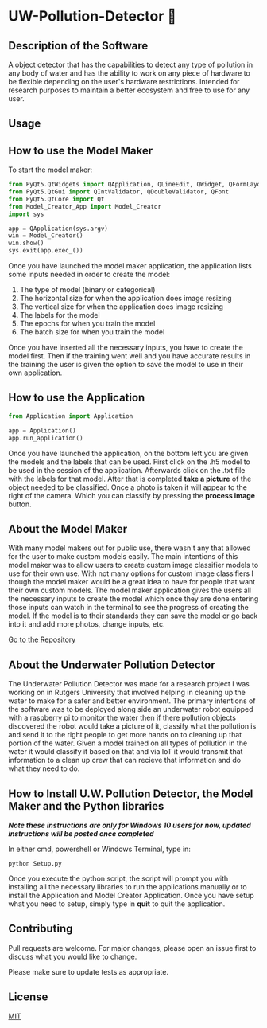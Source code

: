 # UW-Pollution-Detector 🤿

## Description of the Software

A object detector that has the capabilities to detect any type of pollution in any body of water and has the ability to work on any piece of hardware to be flexible depending on the user's hardware restrictions. Intended for research purposes to maintain a better ecosystem and free to use for any user.

## Usage

## How to use the Model Maker

To start the model maker:
```Python
from PyQt5.QtWidgets import QApplication, QLineEdit, QWidget, QFormLayout, QPushButton, QComboBox, QTextEdit
from PyQt5.QtGui import QIntValidator, QDoubleValidator, QFont
from PyQt5.QtCore import Qt
from Model_Creator_App import Model_Creator
import sys

app = QApplication(sys.argv)
win = Model_Creator()
win.show()
sys.exit(app.exec_())
```

Once you have launched the model maker application, the application lists some inputs needed in order to create the model:

1. The type of model (binary or categorical)
2. The horizontal size for when the application does image resizing
3. The vertical size for when the application does image resizing
4. The labels for the model
5. The epochs for when you train the model
6. The batch size for when you train the model

Once you have inserted all the necessary inputs, you have to create the model first. Then if the training went well and you have accurate results in the training the user is given the option to save the model to use in their own application.

## How to use the Application

```Python
from Application import Application

app = Application()
app.run_application()
```

Once you have launched the application, on the bottom left you are given the models and the labels that can be used. First click on the .h5 model to be used in the session of the application. Afterwards click on the .txt file with the labels for that model. After that is completed **take a picture** of the object needed to be classified. Once a photo is taken it will appear to the right of the camera. Which you can classify by pressing the **process image** button.

## About the Model Maker

With many model makers out for public use, there wasn't any that allowed for the user to make custom models easily. The main intentions of this model maker was to allow users to create custom image classifier models to use for their own use. With not many options for custom image classifiers I though the model maker would be a great idea to have for people that want their own custom models. The model maker application gives the users all the necessary inputs to create the model which once they are done entering those inputs can watch in the terminal to see the progress of creating the model. If the model is to their standards they can save the model or go back into it and add more photos, change inputs, etc.

[Go to the Repository](https://github.com/KKanda900/Model-Maker)

## About the Underwater Pollution Detector

The Underwater Pollution Detector was made for a research project I was working on in Rutgers University that involved helping in cleaning up the water to make for a safer and better environment. The primary intentions of the software was to be deployed along side an underwater robot equipped with a raspberry pi to monitor the water then if there pollution objects discovered the robot would take a picture of it, classify what the pollution is and send it to the right people to get more hands on to cleaning up that portion of the water. Given a model trained on all types of pollution in the water it would classify it based on that and via IoT it would transmit that information to a clean up crew that can recieve that information and do what they need to do. 

## How to Install U.W. Pollution Detector, the Model Maker and the Python libraries

***Note these instructions are only for Windows 10 users for now, updated instructions will be posted once completed***

In either cmd, powershell or Windows Terminal, type in:

```shell, sh, zsh, bash 
python Setup.py
```

Once you execute the python script, the script will prompt you with installing all the necessary libraries to run the applications manually or to install the Application and Model Creator Application. Once you have setup what you need to setup, simply type in **quit** to quit the application.

## Contributing
Pull requests are welcome. For major changes, please open an issue first to discuss what you would like to change.

Please make sure to update tests as appropriate.

## License
[MIT](https://choosealicense.com/licenses/mit/)
